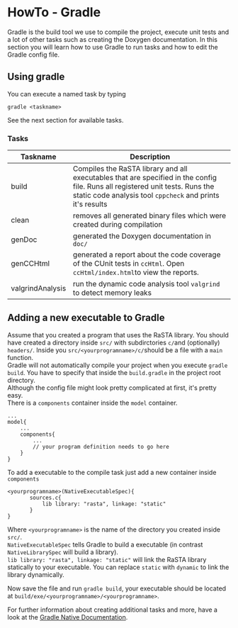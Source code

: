 # HowTo - Gradle
Gradle is the build tool we use to compile the project, execute unit tests and a lot of other tasks such as creating the Doxygen documentation. In this section you will learn how to use Gradle to run tasks and how to edit the Gradle config file.

## Using gradle
You can execute a named task by typing
```
gradle <taskname>
```

See the next section for available tasks.

### Tasks
|Taskname           |Description                                |
|-------------------|-------------------------------------------|
|build              |Compiles the RaSTA library and all executables that are specified in the config file. Runs all registered unit tests. Runs the static code analysis tool `cppcheck` and prints it's results|
|clean              |removes all generated binary files which were created during compilation|
|genDoc             |generated the Doxygen documentation in `doc/`|
|genCCHtml          |generated a report about the code coverage of the CUnit tests in `ccHtml`. Open `ccHtml/index.html`to view the reports.|
|valgrindAnalysis   |run the dynamic code analysis tool `valgrind` to detect memory leaks|

## Adding a new executable to Gradle
Assume that you created a program that uses the RaSTA library. You should have created a directory inside `src/` with subdirctories `c/`and (optionally) `headers/`. Inside you `src/<yourprogramname>/c/`should be a file with a `main` function.  
Gradle will not automatically compile your project when you execute `gradle build`. You have to specify that inside the `build.gradle` in the project root directory.  
Although the config file might look pretty complicated at first, it's pretty easy.  
There is a `components` container inside the `model` container.
```
...
model{
    ...
    components{
        ...
        // your program definition needs to go here
    }
}
```

To add a executable to the compile task just add a new container inside `components`
```
<yourprogramname>(NativeExecutableSpec){
       sources.c{
           lib library: "rasta", linkage: "static"
       }
}
```
Where `<yourprogramname>` is the name of the directory you created inside `src/`.  
`NativeExecutableSpec` tells Gradle to build a executable (in contrast `NativeLibrarySpec` will build a library).  
`lib library: "rasta", linkage: "static"` will link the RaSTA library statically to your executable. You can replace `static` with `dynamic` to link the library dynamically.  

Now save the file and run `gradle build`, your executable should be located at `build/exe/<yourprogramname>/<yourprogramname>`.


For further information about creating additional tasks and more, have a look at the [Gradle Native Documentation](https://docs.gradle.org/current/userguide/native_software.html).